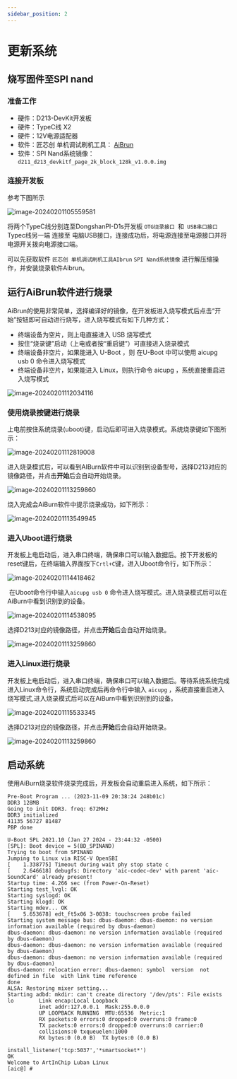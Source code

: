 ```yaml
---
sidebar_position: 2
---
```

# 更新系统

## 烧写固件至SPI nand

### 准备工作

- 硬件：D213-DevKit开发板 
- 硬件：TypeC线 X2
- 硬件：12V电源适配器
- 软件：匠芯创 单机调试刷机工具： [AiBrun](https://gitee.com/artinchip/tools/raw/master/AiBurn-1.3.6_Setup_2023-12-22.zip)
- 软件：SPI Nand系统镜像：`d211_d213_devkitf_page_2k_block_128k_v1.0.0.img`

### 连接开发板

参考下图所示

![image-20240201105559581](https://photos.100ask.net/artinchip-docs/d213-devkit/image-20240201105559581.png)

将两个TypeC线分别连至DongshanPI-D1s开发板 `OTG烧录接口 `和` USB串口接口` Typec线另一端 连接至 电脑USB接口，连接成功后，将电源连接至电源接口并将电源开关拨向电源接口端。

可以先获取软件 `匠芯创 单机调试刷机工具AIbrun` `SPI Nand系统镜像` 进行解压缩操作，并安装烧录软件Aibrun。



## 运行AiBrun软件进行烧录

AiBrun的使用非常简单，选择编译好的镜像，在开发板进入烧写模式后点击“开始”按钮即可自动进行烧写，进入烧写模式有如下几种方式：

- 终端设备为空片，则上电直接进入 USB 烧写模式
- 按住“烧录键”启动（上电或者按“重启键”）可直接进入烧录模式
- 终端设备非空片，如果能进入 U-Boot ，则 在U-Boot 中可以使用 aicupg usb 0 命令进入烧写模式
- 终端设备非空片，如果能进入 Linux，则执行命令 aicupg ，系统直接重启进入烧写模式

![image-20240201112034116](https://photos.100ask.net/artinchip-docs/d213-devkit/image-20240201112034116.png)

### 使用烧录按键进行烧录

 上电前按住系统烧录(uboot)键，启动后即可进入烧录模式。系统烧录键如下图所示：

![image-20240201112819008](https://photos.100ask.net/artinchip-docs/d213-devkit/image-20240201112819008.png)

进入烧录模式后，可以看到AIBurn软件中可以识别到设备型号，选择D213对应的镜像路径，并点击**开始**后会自动开始烧录。

![image-20240201113259860](https://photos.100ask.net/artinchip-docs/d213-devkit/image-20240201113259860.png)

烧入完成会AiBurn软件中提示烧录成功，如下所示：

![image-20240201113549945](https://photos.100ask.net/artinchip-docs/d213-devkit/image-20240201113549945.png)

### 进入Uboot进行烧录

​	开发板上电启动后，进入串口终端，确保串口可以输入数据后。按下开发板的reset键后，在终端输入界面按下`Crtl+C`键，进入Uboot命令行，如下所示：

![image-20240201114418462](https://photos.100ask.net/artinchip-docs/d213-devkit/image-20240201114418462.png)

​	在Uboot命令行中输入`aicupg usb 0` 命令进入烧写模式。进入烧录模式后可以在AiBurn中看到识别到的设备。

![image-20240201114538095](https://photos.100ask.net/artinchip-docs/d213-devkit/image-20240201114538095.png)

选择D213对应的镜像路径，并点击**开始**后会自动开始烧录。

![image-20240201113259860](https://photos.100ask.net/artinchip-docs/d213-devkit/image-20240201113259860.png)

### 进入Linux进行烧录

​	开发板上电启动后，进入串口终端，确保串口可以输入数据后。等待系统系统完成进入Linux命令行，系统启动完成后再命令行中输入 `aicupg` ，系统直接重启进入烧写模式,进入烧录模式后可以在AiBurn中看到识别到的设备。

![image-20240201115533345](https://photos.100ask.net/artinchip-docs/d213-devkit/image-20240201115533345.png)

选择D213对应的镜像路径，并点击**开始**后会自动开始烧录。

![image-20240201113259860](https://photos.100ask.net/artinchip-docs/d213-devkit/image-20240201113259860.png)

## 启动系统

使用AiBurn烧录软件烧录完成后，开发板会自动重启进入系统，如下所示：

```
Pre-Boot Program ... (2023-11-09 20:38:24 248b01c)
DDR3 128MB
Going to init DDR3. freq: 672MHz
DDR3 initialized
41135 56727 81487
PBP done

U-Boot SPL 2021.10 (Jan 27 2024 - 23:44:32 -0500)
[SPL]: Boot device = 5(BD_SPINAND)
Trying to boot from SPINAND
Jumping to Linux via RISC-V OpenSBI
[    1.338775] Timeout during wait phy stop state c
[    2.646618] debugfs: Directory 'aic-codec-dev' with parent 'aic-SoundCard' already present!
Startup time: 4.266 sec (from Power-On-Reset)
Starting test_lvgl: OK
Starting syslogd: OK
Starting klogd: OK
Starting mdev... OK
[    5.653678] edt_ft5x06 3-0038: touchscreen probe failed
Starting system message bus: dbus-daemon: dbus-daemon: no version information available (required by dbus-daemon)
dbus-daemon: dbus-daemon: no version information available (required by dbus-daemon)
dbus-daemon: dbus-daemon: no version information available (required by dbus-daemon)
dbus-daemon: dbus-daemon: no version information available (required by dbus-daemon)
dbus-daemon: relocation error: dbus-daemon: symbol  version  not defined in file  with link time reference
done
ALSA: Restoring mixer setting...
Starting adbd: mkdir: can't create directory '/dev/pts': File exists
lo        Link encap:Local Loopback
          inet addr:127.0.0.1  Mask:255.0.0.0
          UP LOOPBACK RUNNING  MTU:65536  Metric:1
          RX packets:0 errors:0 dropped:0 overruns:0 frame:0
          TX packets:0 errors:0 dropped:0 overruns:0 carrier:0
          collisions:0 txqueuelen:1000
          RX bytes:0 (0.0 B)  TX bytes:0 (0.0 B)

install_listener('tcp:5037','*smartsocket*')
OK
Welcome to ArtInChip Luban Linux
[aic@] #
```

